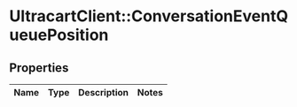 # UltracartClient::ConversationEventQueuePosition

## Properties
Name | Type | Description | Notes
------------ | ------------- | ------------- | -------------


